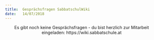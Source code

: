 ```yaml
---
title:  Gesprächsfragen SabbatschulWiki
date:   14/07/2018
---
```


<center>Es gibt noch keine Gesprächsfragen - du bist herzlich zur Mitarbeit eingeladen: https://wiki.sabbatschule.at</center>